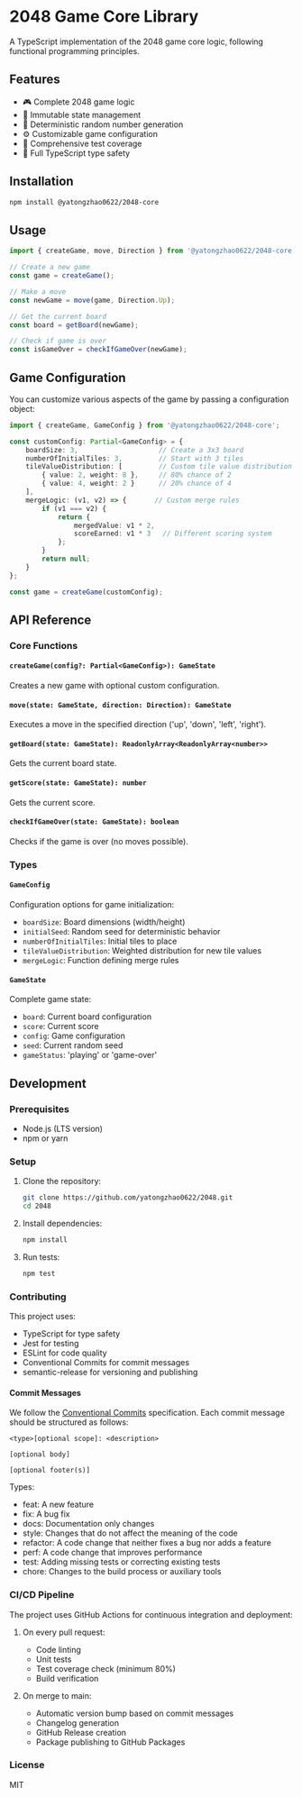# 2048 Game Core Library

A TypeScript implementation of the 2048 game core logic, following functional programming principles.

## Features

- 🎮 Complete 2048 game logic
- 🔄 Immutable state management
- 🎲 Deterministic random number generation
- ⚙️ Customizable game configuration
- 🧪 Comprehensive test coverage
- 📝 Full TypeScript type safety

## Installation

```bash
npm install @yatongzhao0622/2048-core
```

## Usage

```typescript
import { createGame, move, Direction } from '@yatongzhao0622/2048-core';

// Create a new game
const game = createGame();

// Make a move
const newGame = move(game, Direction.Up);

// Get the current board
const board = getBoard(newGame);

// Check if game is over
const isGameOver = checkIfGameOver(newGame);
```

## Game Configuration

You can customize various aspects of the game by passing a configuration object:

```typescript
import { createGame, GameConfig } from '@yatongzhao0622/2048-core';

const customConfig: Partial<GameConfig> = {
    boardSize: 3,                    // Create a 3x3 board
    numberOfInitialTiles: 3,         // Start with 3 tiles
    tileValueDistribution: [         // Custom tile value distribution
        { value: 2, weight: 8 },     // 80% chance of 2
        { value: 4, weight: 2 }      // 20% chance of 4
    ],
    mergeLogic: (v1, v2) => {       // Custom merge rules
        if (v1 === v2) {
            return {
                mergedValue: v1 * 2,
                scoreEarned: v1 * 3   // Different scoring system
            };
        }
        return null;
    }
};

const game = createGame(customConfig);
```

## API Reference

### Core Functions

#### `createGame(config?: Partial<GameConfig>): GameState`
Creates a new game with optional custom configuration.

#### `move(state: GameState, direction: Direction): GameState`
Executes a move in the specified direction ('up', 'down', 'left', 'right').

#### `getBoard(state: GameState): ReadonlyArray<ReadonlyArray<number>>`
Gets the current board state.

#### `getScore(state: GameState): number`
Gets the current score.

#### `checkIfGameOver(state: GameState): boolean`
Checks if the game is over (no moves possible).

### Types

#### `GameConfig`
Configuration options for game initialization:
- `boardSize`: Board dimensions (width/height)
- `initialSeed`: Random seed for deterministic behavior
- `numberOfInitialTiles`: Initial tiles to place
- `tileValueDistribution`: Weighted distribution for new tile values
- `mergeLogic`: Function defining merge rules

#### `GameState`
Complete game state:
- `board`: Current board configuration
- `score`: Current score
- `config`: Game configuration
- `seed`: Current random seed
- `gameStatus`: 'playing' or 'game-over'

## Development

### Prerequisites

- Node.js (LTS version)
- npm or yarn

### Setup

1. Clone the repository:
   ```bash
   git clone https://github.com/yatongzhao0622/2048.git
   cd 2048
   ```

2. Install dependencies:
   ```bash
   npm install
   ```

3. Run tests:
   ```bash
   npm test
   ```

### Contributing

This project uses:
- TypeScript for type safety
- Jest for testing
- ESLint for code quality
- Conventional Commits for commit messages
- semantic-release for versioning and publishing

#### Commit Messages

We follow the [Conventional Commits](https://www.conventionalcommits.org/) specification. Each commit message should be structured as follows:

```
<type>[optional scope]: <description>

[optional body]

[optional footer(s)]
```

Types:
- feat: A new feature
- fix: A bug fix
- docs: Documentation only changes
- style: Changes that do not affect the meaning of the code
- refactor: A code change that neither fixes a bug nor adds a feature
- perf: A code change that improves performance
- test: Adding missing tests or correcting existing tests
- chore: Changes to the build process or auxiliary tools

### CI/CD Pipeline

The project uses GitHub Actions for continuous integration and deployment:

1. On every pull request:
   - Code linting
   - Unit tests
   - Test coverage check (minimum 80%)
   - Build verification

2. On merge to main:
   - Automatic version bump based on commit messages
   - Changelog generation
   - GitHub Release creation
   - Package publishing to GitHub Packages

### License

MIT 